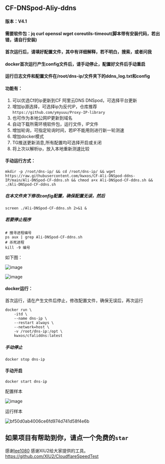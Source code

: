 ## CF-DNSpod-Aliy-ddns
#### 版本：V4.1
#### 需要软件包：jq curl openssl wget coreutils-timeout(脚本带有安装代码，若出错，请自行安装)
#### 首次运行后，请填好配置文件，其中有详细解释，若不明白，搜索，或者问我
#### docker首次运行产生config文件后，请手动停止，配置好文件后手动重启
#### 运行日志文件和配置文件在/root/dns-ip/文件夹下的ddns_log.txt和config
#### 功能有：
1. 可以优选Cf的ip更新到CF  阿里云DNS  DNSpod，可选择平台更新
2. 增加ip源选择，可选择ip为反代IP，仓库推荐
   `https://github.com/ymyuuu/Proxy-IP-library`
3. 也可作为本地公网IP更新到域名
4. 自动下载所需环境软件包，运行文件，IP文件
5. 增加轮询，可指定轮询时间，若IP不能用则进行新一轮测速
6. 增加docker模式
7. TG推送更新消息,所有配置均可选择开启或关闭
8. 将上次以解析ip，放入本地重新测速比较
#### 手动运行方式：
```
mkdir -p /root/dns-ip/ && cd /root/dns-ip/ && wget https://raw.githubusercontent.com/kwxos/CF-Ali-DNSpod-ddns-IP/main/Ali-DNSpod-CF-ddns.sh && chmod a+x Ali-DNSpod-CF-ddns.sh && ./Ali-DNSpod-CF-ddns.sh
```
##### 在本文件夹下修改config配置，确保配置无误，然后
```
screen ./Ali-DNSpod-CF-ddns.sh 2>&1 &
```
##### 若要停止程序

```
# 搜寻进程编号
ps aux | grep Ali-DNSpod-CF-ddns.sh
# 杀死进程
kill -9 编号
```
如下图：

![image](https://github.com/kwxos/CF-Ali-DNSpod-ddns-IP/assets/102129419/3435a585-5a8d-44a7-b32c-9a58b4287880)

![image](https://github.com/kwxos/CF-Ali-DNSpod-ddns-IP/assets/102129419/fd82480e-68d3-4b6e-80ca-26dfd654241d)

#### docker运行：
首次运行，请在产生文件后停止，修改配置文件，确保无误后，再次运行
```
docker run \
    -itd \
    --name dns-ip \
    --restart always \
    --network=host \
    -v /root/dns-ip:/opt \
    kwxos/cfaliddns:latest
```
##### 手动停止
```
docker stop dns-ip
```
#### 手动开启
```
docker start dns-ip
```
配置样本

![image](https://github.com/kwxos/CF-Ali-DNSpod-ddns-IP/assets/102129419/ce505721-adac-48ff-b538-bbb4754d5aad)

运行样本

![bf50d0ab4006ce6fd974d741d58f4e6b](https://github.com/kwxos/CF-Ali-DNSpod-ddns-IP/assets/102129419/38eb83aa-f9f0-4939-a0bb-1c501a4dfa54)

## 如果项目有帮助到你，请点一个免费的`star`
感谢[lee1080](https://github.com/lee1080)
感谢XIU2给大家提供的工具。 https://github.com/XIU2/CloudflareSpeedTest
